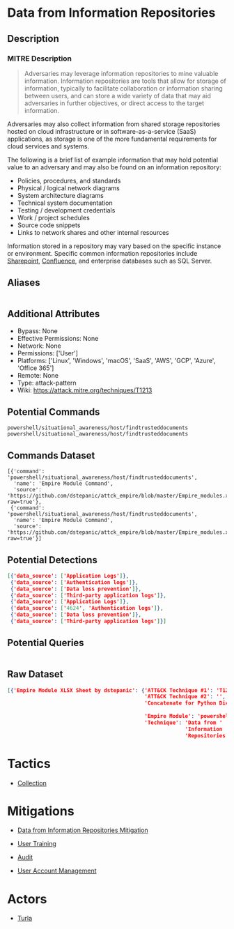 
# Data from Information Repositories

## Description

### MITRE Description

> Adversaries may leverage information repositories to mine valuable information. Information repositories are tools that allow for storage of information, typically to facilitate collaboration or information sharing between users, and can store a wide variety of data that may aid adversaries in further objectives, or direct access to the target information.

Adversaries may also collect information from shared storage repositories hosted on cloud infrastructure or in software-as-a-service (SaaS) applications, as storage is one of the more fundamental requirements for cloud services and systems.

The following is a brief list of example information that may hold potential value to an adversary and may also be found on an information repository:

* Policies, procedures, and standards
* Physical / logical network diagrams
* System architecture diagrams
* Technical system documentation
* Testing / development credentials
* Work / project schedules
* Source code snippets
* Links to network shares and other internal resources

Information stored in a repository may vary based on the specific instance or environment. Specific common information repositories include [Sharepoint](https://attack.mitre.org/techniques/T1213/002), [Confluence](https://attack.mitre.org/techniques/T1213/001), and enterprise databases such as SQL Server.

## Aliases

```

```

## Additional Attributes

* Bypass: None
* Effective Permissions: None
* Network: None
* Permissions: ['User']
* Platforms: ['Linux', 'Windows', 'macOS', 'SaaS', 'AWS', 'GCP', 'Azure', 'Office 365']
* Remote: None
* Type: attack-pattern
* Wiki: https://attack.mitre.org/techniques/T1213

## Potential Commands

```
powershell/situational_awareness/host/findtrusteddocuments
powershell/situational_awareness/host/findtrusteddocuments
```

## Commands Dataset

```
[{'command': 'powershell/situational_awareness/host/findtrusteddocuments',
  'name': 'Empire Module Command',
  'source': 'https://github.com/dstepanic/attck_empire/blob/master/Empire_modules.xlsx?raw=true'},
 {'command': 'powershell/situational_awareness/host/findtrusteddocuments',
  'name': 'Empire Module Command',
  'source': 'https://github.com/dstepanic/attck_empire/blob/master/Empire_modules.xlsx?raw=true'}]
```

## Potential Detections

```json
[{'data_source': ['Application Logs']},
 {'data_source': ['Authentication logs']},
 {'data_source': ['Data loss prevention']},
 {'data_source': ['Third-party application logs']},
 {'data_source': ['Application Logs']},
 {'data_source': ['4624', 'Authentication logs']},
 {'data_source': ['Data loss prevention']},
 {'data_source': ['Third-party application logs']}]
```

## Potential Queries

```json

```

## Raw Dataset

```json
[{'Empire Module XLSX Sheet by dstepanic': {'ATT&CK Technique #1': 'T1213',
                                            'ATT&CK Technique #2': '',
                                            'Concatenate for Python Dictionary': '"powershell/situational_awareness/host/findtrusteddocuments":  '
                                                                                 '["T1213"],',
                                            'Empire Module': 'powershell/situational_awareness/host/findtrusteddocuments',
                                            'Technique': 'Data from '
                                                         'Information '
                                                         'Repositories'}}]
```

# Tactics


* [Collection](../tactics/Collection.md)


# Mitigations


* [Data from Information Repositories Mitigation](../mitigations/Data-from-Information-Repositories-Mitigation.md)

* [User Training](../mitigations/User-Training.md)
    
* [Audit](../mitigations/Audit.md)
    
* [User Account Management](../mitigations/User-Account-Management.md)
    

# Actors


* [Turla](../actors/Turla.md)

